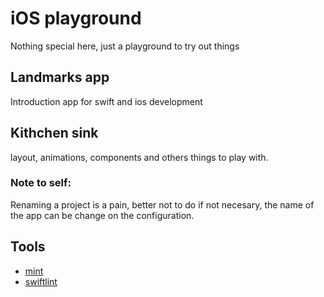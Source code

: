 # iOS playground

Nothing special here, just a playground to try out things

## Landmarks app

Introduction app for swift and ios development

## Kithchen sink

layout, animations, components and others things to play with.

### Note to self:

Renaming a project is a pain, better not to do if not necesary, the name of the app can be change on the configuration.

## Tools

- [mint](https://github.com/yonaskolb/Mint)
- [swiftlint](https://github.com/realm/SwiftLint)

